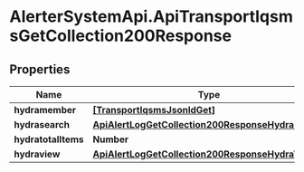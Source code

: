 # AlerterSystemApi.ApiTransportIqsmsGetCollection200Response

## Properties

Name | Type | Description | Notes
------------ | ------------- | ------------- | -------------
**hydramember** | [**[TransportIqsmsJsonldGet]**](TransportIqsmsJsonldGet.md) |  | 
**hydrasearch** | [**ApiAlertLogGetCollection200ResponseHydraSearch**](ApiAlertLogGetCollection200ResponseHydraSearch.md) |  | [optional] 
**hydratotalItems** | **Number** |  | [optional] 
**hydraview** | [**ApiAlertLogGetCollection200ResponseHydraView**](ApiAlertLogGetCollection200ResponseHydraView.md) |  | [optional] 


